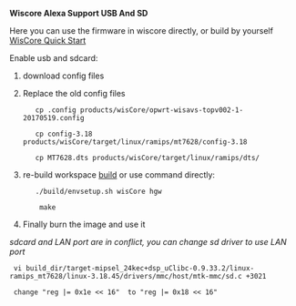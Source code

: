 **Wiscore Alexa Support USB And SD**

Here you can use the firmware in wiscore directly, or build by yourself
[WisCore Quick Start](https://github.com/RAKWireless/WisCore)

Enable usb and sdcard:
1. download config files
2. Replace the old config files

          cp .config products/wisCore/opwrt-wisavs-topv002-1-20170519.config
     
          cp config-3.18 products/wisCore/target/linux/ramips/mt7628/config-3.18
     
          cp MT7628.dts products/wisCore/target/linux/ramips/dts/

3. re-build workspace
     [build](https://github.com/RAKWireless/WisCore/wiki/WisCore)
     or use command directly:
     
          ./build/envsetup.sh wisCore hgw
     
           make

4. Finally burn the image and use it

*sdcard and LAN port are in conflict, you can change sd driver to use LAN port*

     vi build_dir/target-mipsel_24kec+dsp_uClibc-0.9.33.2/linux-ramips_mt7628/linux-3.18.45/drivers/mmc/host/mtk-mmc/sd.c +3021

     change "reg |= 0x1e << 16"  to "reg |= 0x18 << 16"
